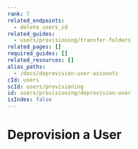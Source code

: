 ```yaml
---
rank: 7
related_endpoints:
  - delete_users_id
related_guides:
  - users/provisioning/transfer-folders
related_pages: []
required_guides: []
related_resources: []
alias_paths:
  - /docs/deprovision-user-accounts
cId: users
scId: users/provisioning
id: users/provisioning/deprovision-user
isIndex: false
---
```


# Deprovision a User
